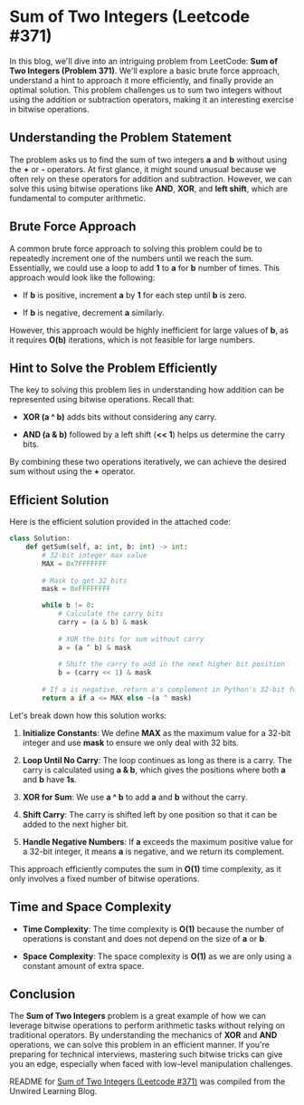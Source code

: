 # Sum of Two Integers (Leetcode #371)

In this blog, we'll dive into an intriguing problem from LeetCode: **Sum of Two Integers (Problem 371)**. We'll explore a basic brute force approach, understand a hint to approach it more efficiently, and finally provide an optimal solution. This problem challenges us to sum two integers without using the addition or subtraction operators, making it an interesting exercise in bitwise operations.

## Understanding the Problem Statement

The problem asks us to find the sum of two integers **a** and **b** without using the **+** or **\-** operators. At first glance, it might sound unusual because we often rely on these operators for addition and subtraction. However, we can solve this using bitwise operations like **AND**, **XOR**, and **left shift**, which are fundamental to computer arithmetic.

## Brute Force Approach

A common brute force approach to solving this problem could be to repeatedly increment one of the numbers until we reach the sum. Essentially, we could use a loop to add **1** to **a** for **b** number of times. This approach would look like the following:

* If **b** is positive, increment **a** by **1** for each step until **b** is zero.
    
* If **b** is negative, decrement **a** similarly.
    

However, this approach would be highly inefficient for large values of **b**, as it requires **O(b)** iterations, which is not feasible for large numbers.

## Hint to Solve the Problem Efficiently

The key to solving this problem lies in understanding how addition can be represented using bitwise operations. Recall that:

* **XOR (a ^ b)** adds bits without considering any carry.
    
* **AND (a & b)** followed by a left shift (**&lt;&lt; 1**) helps us determine the carry bits.
    

By combining these two operations iteratively, we can achieve the desired sum without using the **+** operator.

## Efficient Solution

Here is the efficient solution provided in the attached code:

```python
class Solution:
    def getSum(self, a: int, b: int) -> int:
        # 32-bit integer max value
        MAX = 0x7FFFFFFF
        
        # Mask to get 32 bits
        mask = 0xFFFFFFFF

        while b != 0:
            # Calculate the carry bits
            carry = (a & b) & mask
            
            # XOR the bits for sum without carry
            a = (a ^ b) & mask
            
            # Shift the carry to add in the next higher bit position
            b = (carry << 1) & mask
        
        # If a is negative, return a's complement in Python's 32-bit format
        return a if a <= MAX else ~(a ^ mask)
```

Let's break down how this solution works:

1. **Initialize Constants**: We define **MAX** as the maximum value for a 32-bit integer and use **mask** to ensure we only deal with 32 bits.
    
2. **Loop Until No Carry**: The loop continues as long as there is a carry. The carry is calculated using **a & b**, which gives the positions where both **a** and **b** have **1s**.
    
3. **XOR for Sum**: We use **a ^ b** to add **a** and **b** without the carry.
    
4. **Shift Carry**: The carry is shifted left by one position so that it can be added to the next higher bit.
    
5. **Handle Negative Numbers**: If **a** exceeds the maximum positive value for a 32-bit integer, it means **a** is negative, and we return its complement.
    

This approach efficiently computes the sum in **O(1)** time complexity, as it only involves a fixed number of bitwise operations.

## Time and Space Complexity

* **Time Complexity**: The time complexity is **O(1)** because the number of operations is constant and does not depend on the size of **a** or **b**.
    
* **Space Complexity**: The space complexity is **O(1)** as we are only using a constant amount of extra space.
    

## Conclusion

The **Sum of Two Integers** problem is a great example of how we can leverage bitwise operations to perform arithmetic tasks without relying on traditional operators. By understanding the mechanics of **XOR** and **AND** operations, we can solve this problem in an efficient manner. If you're preparing for technical interviews, mastering such bitwise tricks can give you an edge, especially when faced with low-level manipulation challenges.

README for [Sum of Two Integers (Leetcode #371)](https://blog.unwiredlearning.com/sum-of-two-integers) was compiled from the Unwired Learning Blog.